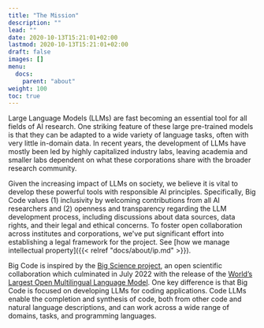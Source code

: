 ```yaml
---
title: "The Mission"
description: ""
lead: ""
date: 2020-10-13T15:21:01+02:00
lastmod: 2020-10-13T15:21:01+02:00
draft: false
images: []
menu:
  docs:
    parent: "about"
weight: 100
toc: true
---
```

Large Language Models (LLMs) are fast becoming an essential tool for all fields of AI research. One striking feature of these large pre-trained models is that they can be adapted to a wide variety of language tasks, often with very little in-domain data. In recent years, the development of LLMs have mostly been led by highly capitalized industry labs, leaving academia and smaller labs dependent on what these corporations share with the broader research community. 

Given the increasing impact of LLMs on society, we believe it is vital to develop these powerful tools with responsible AI principles. Specifically, Big Code values (1) inclusivity by welcoming contributions from all AI researchers and (2) openness and transparency regarding the LLM development process, including discussions about data sources, data rights, and their legal and ethical concerns. To foster open collaboration across institutes and corporations, we've put significant effort into establishing a legal framework for the project. See [how we manage intellectual property]({{< relref "docs/about/ip.md" >}}). 

Big Code is inspired by the [Big Science project](https://bigscience.huggingface.co/), an open scientific collaboration which culminated in July 2022 with the release of the [World’s Largest Open Multilingual Language Model](https://huggingface.co/bigscience/bloom). One key difference is that Big Code is focused on developing LLMs for coding applications. Code LLMs enable the completion and synthesis of code, both from other code and natural language descriptions, and can work across a wide range of domains, tasks, and programming languages. 






<!-- However, it is increasingly difficult for academia and smaller industry labs to develop such models due to their high training cost and large engineering efforts. To democratize the training of LLMs, the [Big Science project](https://bigscience.huggingface.co/) was launched in May 2021 and their year-long program culminated with the release of the [World’s Largest Open Multilingual Language Model](https://huggingface.co/bigscience/bloom). 

Building on this success, we introduce Big Code: an open-scientific collaboration focused on LLMs for code. The purpose of the Big Code project is to collaboratively work towards exploring, training, releasing LLMs for code. To this end, the collaboration [actively seeks contributions from AI practitioners](/docs/about/join) who are interested in the following research topics:
- Curating training datasets for code LLMs
- Distributed training methods for LLMs
- Developing a representative evaluation suite for code LLMs (i.e., covering multiple tasks and programming languages)
- Developing methods for faster training and inference of LLMs
- Discussing the legal aspects of Code LLMs -->